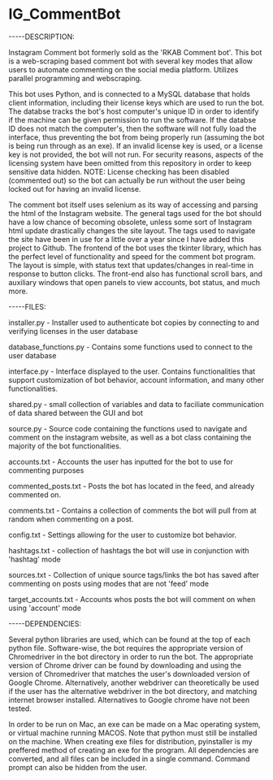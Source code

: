 # IG_CommentBot
-----DESCRIPTION:

Instagram Comment bot formerly sold as the 'RKAB Comment bot'. This bot is a web-scraping based comment bot with several key modes that allow users to automate commenting on the social media platform. Utilizes parallel programming and webscraping.

This bot uses Python, and is connected to a MySQL database that holds client information, including their license keys which are used to run the bot. The databse tracks the bot's host computer's unique ID in order to identify if the machine can be given permission to run the software. If the databse ID does not match the computer's, then the software will not fully load the interface, thus preventing the bot from being properly run (assuming the bot is being run through as an exe). If an invalid license key is used, or a license key is not provided, the bot will not run. For security reasons, aspects of the licensing system have been omitted from this repository in order to keep sensitive data hidden. 
NOTE: License checking has been disabled (commented out) so the bot can actually be run without the user being locked out for having an invalid license.

The comment bot itself uses selenium as its way of accessing and parsing the html of the Instagram website. The general tags used for the bot should have a low chance of becoming obsolete, unless some sort of Instagram html update drastically changes the site layout. The tags used to navigate the site have been in use for a little over a year since I have added this project to Github. The frontend of the bot uses the tkinter library, which has the perfect level of functionality and speed for the comment bot program. The layout is simple, with status text that updates/changes in real-time in response to button clicks. The front-end also has functional scroll bars, and auxiliary windows that open panels to view accounts, bot status, and much more. 



-----FILES:

installer.py - Installer used to authenticate bot copies by connecting to and verifying licenses in the user database

database_functions.py - Contains some functions used to connect to the user database

interface.py - Interface displayed to the user. Contains functionalities that support customization of bot behavior, account information, and many other functionalities.

shared.py - small collection of variables and data to faciliate communication of data shared between the GUI and bot

source.py - Source code containing the functions used to navigate and comment on the instagram website, as well as a bot class containing the majority of the bot functionalities.

accounts.txt - Accounts the user has inputted for the bot to use for commenting purposes

commented_posts.txt - Posts the bot has located in the feed, and already commented on.

comments.txt - Contains a collection of comments the bot will pull from at random when commenting on a post.

config.txt - Settings allowing for the user to customize bot behavior.

hashtags.txt - collection of hashtags the bot will use in conjunction with 'hashtag' mode

sources.txt - Collection of unique source tags/links the bot has saved after commenting on posts using modes that are not 'feed' mode

target_accounts.txt - Accounts whos posts the bot will comment on when using 'account' mode

-----DEPENDENCIES:

Several python libraries are used, which can be found at the top of each python file. Software-wise, the bot requires the appropriate
version of Chromedriver in the bot directory in order to run the bot. The appropriate version of Chrome driver can be found by downloading and using the 
version of Chromedriver that matches the user's downloaded version of Google Chrome. Alternatively, another webdriver can theoretically be used if the user
has the alternative webdriver in the bot directory, and matching internet browser installed. Alternatives to Google chrome have not been tested.

In order to be run on Mac, an exe can be made on a Mac operating system, or virtual machine running MACOS. Note that python must still be installed on the machine. When creating exe files for distribution, pyinstaller is my preffered method of creating an exe for the program. All dependencies are converted, and all files can be included in a single command. Command prompt can also be hidden from the user.
